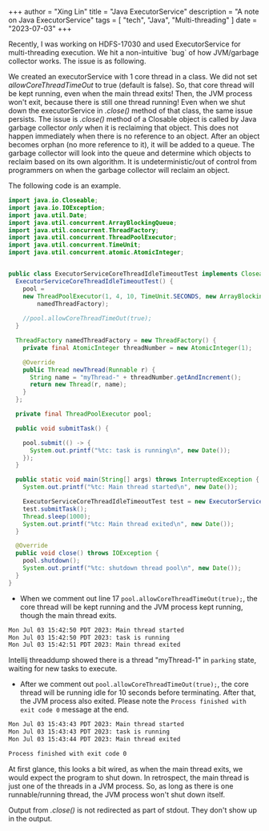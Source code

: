 +++
author = "Xing Lin"
title = "Java ExecutorService"
description = "A note on Java ExecutorService"
tags = [
    "tech", "Java", "Multi-threading"
]
date = "2023-07-03"
+++

Recently, I was working on HDFS-17030 and used ExecutorService for multi-threading
execution. We hit a non-intuitive \`bug\` of how JVM/garbage collector
works. The issue is as following.

We created an executorService with 1 core thread in a class. We did not
set _allowCoreThreadTimeOut_ to true (default is false). So, 
that core thread will be kept running, even when the main thread exits!
Then, the JVM process won't exit, because there is still one thread running!
Even when we shut down the executorService in _.close()_ method of that class,
the same issue persists. The issue is _.close()_ method of a Closable
object is called by Java garbage collector _only_ when it is reclaiming
that object. This does not happen immediately when there is
no reference to an object. After an object becomes orphan (no 
more reference to it), it will be added to a queue. The garbage collector
will look into the queue and determine which objects to reclaim
based on its own algorithm. It is undeterministic/out of control from
programmers on when the garbage collector will reclaim an object. 

The following code is an example.

```java
import java.io.Closeable;
import java.io.IOException;
import java.util.Date;
import java.util.concurrent.ArrayBlockingQueue;
import java.util.concurrent.ThreadFactory;
import java.util.concurrent.ThreadPoolExecutor;
import java.util.concurrent.TimeUnit;
import java.util.concurrent.atomic.AtomicInteger;


public class ExecutorServiceCoreThreadIdleTimeoutTest implements Closeable {
  ExecutorServiceCoreThreadIdleTimeoutTest() {
    pool =
    new ThreadPoolExecutor(1, 4, 10, TimeUnit.SECONDS, new ArrayBlockingQueue<Runnable>(1024),
        namedThreadFactory);
     
    //pool.allowCoreThreadTimeOut(true);
  }

  ThreadFactory namedThreadFactory = new ThreadFactory() {
    private final AtomicInteger threadNumber = new AtomicInteger(1);

    @Override
    public Thread newThread(Runnable r) {
      String name = "myThread-" + threadNumber.getAndIncrement();
      return new Thread(r, name);
    }
  };

  private final ThreadPoolExecutor pool;

  public void submitTask() {

    pool.submit(() -> {
      System.out.printf("%tc: task is running\n", new Date());
    });
  }

  public static void main(String[] args) throws InterruptedException {
    System.out.printf("%tc: Main thread started\n", new Date());

    ExecutorServiceCoreThreadIdleTimeoutTest test = new ExecutorServiceCoreThreadIdleTimeoutTest();
    test.submitTask();
    Thread.sleep(1000);
    System.out.printf("%tc: Main thread exited\n", new Date());
  }

  @Override
  public void close() throws IOException {
    pool.shutdown();
    System.out.printf("%tc: shutdown thread pool\n", new Date());
  }
}
```
- When we comment out line 17 `pool.allowCoreThreadTimeOut(true);`, the core 
thread will be kept running and the JVM process kept running, though the main thread exits.
```bash
Mon Jul 03 15:42:50 PDT 2023: Main thread started
Mon Jul 03 15:42:50 PDT 2023: task is running
Mon Jul 03 15:42:51 PDT 2023: Main thread exited
```
Intellij threaddump showed there is a thread "myThread-1" in `parking` state,
waiting for new tasks to execute.

- After we comment out `pool.allowCoreThreadTimeOut(true);`, the core thread
will be running idle for 10 seconds before terminating. After that,
the JVM process also exited. Please note the `Process finished with exit code 0`
message at the end.
```bash
Mon Jul 03 15:43:43 PDT 2023: Main thread started
Mon Jul 03 15:43:43 PDT 2023: task is running
Mon Jul 03 15:43:44 PDT 2023: Main thread exited

Process finished with exit code 0
```

At first glance, this looks a bit wired, as when the main thread exits, we would expect
the program to shut down. In retrospect, the main thread is just one of the threads in a JVM
process. So, as long as there is one runnable/running thread, the JVM process won't shut down 
itself.

Output from _.close()_ is not redirected as part of stdout.
They don't show up in the output.
